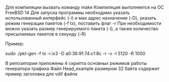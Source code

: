 Для компиляции вызвать команду
make
Компиляция выполняется на ОС FreeBSD 14
Для запуска программы необходимо указать использованный интерфейс (-i) и мак адрес назначения (-D), указать режим генерации пакетов (-f tx), поставить флаг -r
При необходимости можно указать размер генерируемого пакета (-l), а также количество присылаемых пакетов в секунду (-R)
 

Пример:

sudo ./pkt-gen -f tx -i ix3 -D a0:36:9f:74:c1:8c -r -v -l 5120 -R 1000


В репозитории приложены 4 скрипта основных режимов работы генератора трафика
Файл Head_example размером 32 байта содержит пример заголовка для vdif файла
